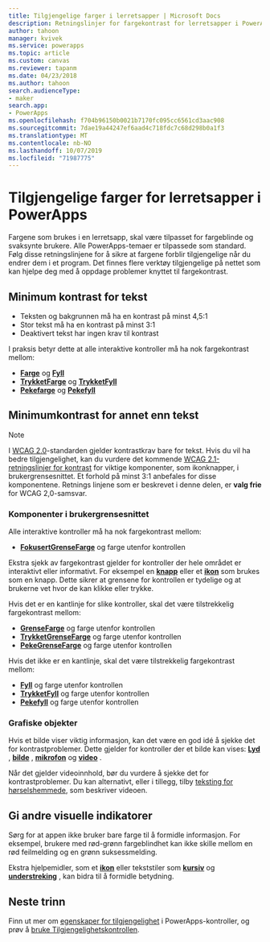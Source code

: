 ```yaml
---
title: Tilgjengelige farger i lerretsapper | Microsoft Docs
description: Retningslinjer for fargekontrast for lerretsapper i PowerApps
author: tahoon
manager: kvivek
ms.service: powerapps
ms.topic: article
ms.custom: canvas
ms.reviewer: tapanm
ms.date: 04/23/2018
ms.author: tahoon
search.audienceType:
- maker
search.app:
- PowerApps
ms.openlocfilehash: f704b96150b0021b7170fc095cc6561cd3aac908
ms.sourcegitcommit: 7dae19a44247ef6aad4c718fdc7c68d298b0a1f3
ms.translationtype: MT
ms.contentlocale: nb-NO
ms.lasthandoff: 10/07/2019
ms.locfileid: "71987775"
---
```

# <a name="accessible-colors-for-canvas-apps-in-powerapps"></a>Tilgjengelige farger for lerretsapper i PowerApps
Fargene som brukes i en lerretsapp, skal være tilpasset for fargeblinde og svaksynte brukere. Alle PowerApps-temaer er tilpassede som standard. Følg disse retningslinjene for å sikre at fargene forblir tilgjengelige når du endrer dem i et program. Det finnes flere verktøy tilgjengelige på nettet som kan hjelpe deg med å oppdage problemer knyttet til fargekontrast.

## <a name="minimum-contrast-for-text"></a>Minimum kontrast for tekst
* Teksten og bakgrunnen må ha en kontrast på minst 4,5:1
* Stor tekst må ha en kontrast på minst 3:1
* Deaktivert tekst har ingen krav til kontrast

I praksis betyr dette at alle interaktive kontroller må ha nok fargekontrast mellom:
* **[Farge](controls/properties-color-border.md)** og **[Fyll](controls/properties-color-border.md)**
* **[TrykketFarge](controls/properties-color-border.md)** og **[TrykketFyll](controls/properties-color-border.md)**
* **[Pekefarge](controls/properties-color-border.md)** og **[Pekefyll](controls/properties-color-border.md)**

## <a name="minimum-contrast-for-non-text"></a>Minimumkontrast for annet enn tekst

> [!NOTE]
> I [WCAG 2.0](https://www.w3.org/TR/UNDERSTANDING-WCAG20/visual-audio-contrast-contrast.html)-standarden gjelder kontrastkrav bare for tekst. Hvis du vil ha bedre tilgjengelighet, kan du vurdere det kommende [WCAG 2.1-retningslinjer for kontrast](https://www.w3.org/TR/WCAG21/#non-text-contrast) for viktige komponenter, som ikonknapper, i brukergrensesnittet. Et forhold på minst 3:1 anbefales for disse komponentene. Retnings linjene som er beskrevet i denne delen, er **valg frie** for WCAG 2,0-samsvar.

### <a name="user-interface-components"></a>Komponenter i brukergrensesnittet
Alle interaktive kontroller må ha nok fargekontrast mellom:
* **[FokusertGrenseFarge](controls/properties-color-border.md)** og farge utenfor kontrollen

Ekstra sjekk av fargekontrast gjelder for kontroller der hele området er interaktivt eller informativt. For eksempel en **[knapp](controls/control-button.md)** eller et **[ikon](controls/control-shapes-icons.md)** som brukes som en knapp. Dette sikrer at grensene for kontrollen er tydelige og at brukerne vet hvor de kan klikke eller trykke.

Hvis det er en kantlinje for slike kontroller, skal det være tilstrekkelig fargekontrast mellom:
* **[GrenseFarge](controls/properties-color-border.md)** og farge utenfor kontrollen
* **[TrykketGrenseFarge](controls/properties-color-border.md)** og farge utenfor kontrollen
* **[PekeGrenseFarge](controls/properties-color-border.md)** og farge utenfor kontrollen

Hvis det ikke er en kantlinje, skal det være tilstrekkelig fargekontrast mellom:
* **[Fyll](controls/properties-color-border.md)** og farge utenfor kontrollen
* **[TrykketFyll](controls/properties-color-border.md)** og farge utenfor kontrollen
* **[Pekefyll](controls/properties-color-border.md)** og farge utenfor kontrollen

### <a name="graphical-objects"></a>Grafiske objekter
Hvis et bilde viser viktig informasjon, kan det være en god idé å sjekke det for kontrastproblemer. Dette gjelder for kontroller der et bilde kan vises: **[Lyd](controls/control-audio-video.md)** , **[bilde](controls/control-image.md)** , **[mikrofon](controls/control-microphone.md)** og **[video](controls/control-audio-video.md)** .

Når det gjelder videoinnhold, bør du vurdere å sjekke det for kontrastproblemer. Du kan alternativt, eller i tillegg, tilby [teksting for hørselshemmede](controls/control-audio-video.md), som beskriver videoen.

## <a name="provide-other-visual-cues"></a>Gi andre visuelle indikatorer
Sørg for at appen ikke bruker bare farge til å formidle informasjon. For eksempel, brukere med rød-grønn fargeblindhet kan ikke skille mellom en rød feilmelding og en grønn suksessmelding.

Ekstra hjelpemidler, som et **[ikon](controls/control-shapes-icons.md)** eller tekststiler som **[kursiv](controls/properties-text.md)** og **[understreking](controls/properties-text.md)** , kan bidra til å formidle betydning.

## <a name="next-steps"></a>Neste trinn
Finn ut mer om [egenskaper for tilgjengelighet](controls/properties-accessibility.md) i PowerApps-kontroller, og prøv å [bruke Tilgjengelighetskontrollen](accessibility-checker.md).
